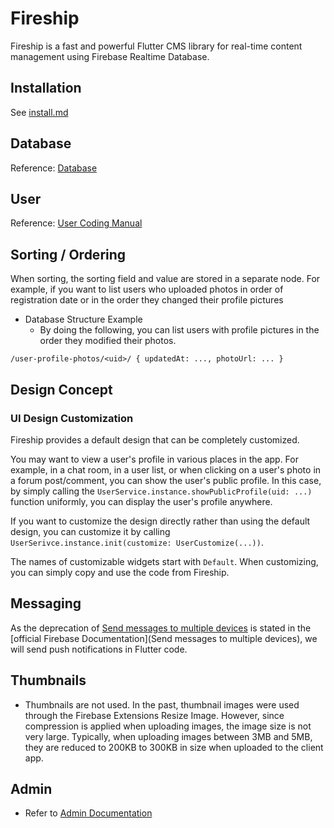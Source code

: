# Fireship

Fireship is a fast and powerful Flutter CMS library for real-time content management using Firebase Realtime Database.

## Installation

See [install.md](install.md)

## Database

Reference: [Database](database.md)

## User

Reference: [User Coding Manual](user.md)

## Sorting / Ordering

When sorting, the sorting field and value are stored in a separate node. For example, if you want to list users who uploaded photos in order of registration date or in the order they changed their profile pictures

- Database Structure Example
  - By doing the following, you can list users with profile pictures in the order they modified their photos.

`/user-profile-photos/<uid>/ { updatedAt: ..., photoUrl: ... }`

## Design Concept

### UI Design Customization

Fireship provides a default design that can be completely customized.

You may want to view a user's profile in various places in the app. For example, in a chat room, in a user list, or when clicking on a user's photo in a forum post/comment, you can show the user's public profile. In this case, by simply calling the `UserService.instance.showPublicProfile(uid: ...)` function uniformly, you can display the user's profile anywhere.

If you want to customize the design directly rather than using the default design, you can customize it by calling `UserSerivce.instance.init(customize: UserCustomize(...))`.

The names of customizable widgets start with `Default`. When customizing, you can simply copy and use the code from Fireship.

## Messaging

As the deprecation of [Send messages to multiple devices](https://firebase.google.com/docs/cloud-messaging/send-message#send-messages-to-multiple-devices) is stated in the [official Firebase Documentation](Send messages to multiple devices), we will send push notifications in Flutter code.

## Thumbnails

- Thumbnails are not used. In the past, thumbnail images were used through the Firebase Extensions Resize Image. However, since compression is applied when uploading images, the image size is not very large. Typically, when uploading images between 3MB and 5MB, they are reduced to 200KB to 300KB in size when uploaded to the client app.

## Admin

- Refer to [Admin Documentation](admin.md)
